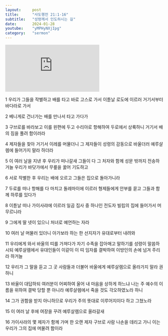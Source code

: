 ```yaml
---
layout:     post
title:      "사도행전 21:1-16"
subtitle:	"성령께서 인도하시는 길"
date:       2024-01-28
youtube:    "yMPHyNXjIpg"
category:   "sermon"
---
```


<div class="youtube margin-large">
    <iframe src="https://www.youtube.com/embed/yMPHyNXjIpg" title="YouTube video player" frameborder="0" allow="accelerometer; autoplay; clipboard-write; encrypted-media; gyroscope; picture-in-picture; web-share" allowfullscreen></iframe>
</div>

1 우리가 그들을 작별하고 배를 타고 바로 고스로 가서 이튿날 로도에 이르러 거기서부터 바다라로 가서

2 베니게로 건너가는 배를 만나서 타고 가다가

3 구브로를 바라보고 이를 왼편에 두고 수리아로 항해하여 두로에서 상륙하니 거기서 배의 짐을 풀려 함이러라

4 제자들을 찾아 거기서 이레를 머물더니 그 제자들이 성령의 감동으로 바울더러 예루살렘에 들어가지 말라 하더라

5 이 여러 날을 지낸 후 우리가 떠나갈새 그들이 다 그 처자와 함께 성문 밖까지 전송하거늘 우리가 바닷가에서 무릎을 꿇어 기도하고

6 서로 작별한 후 우리는 배에 오르고 그들은 집으로 돌아가니라

7 두로를 떠나 항해를 다 마치고 돌레마이에 이르러 형제들에게 안부를 묻고 그들과 함께 하루를 있다가

8 이튿날 떠나 가이사랴에 이르러 일곱 집사 중 하나인 전도자 빌립의 집에 들어가서 머무르니라

9 그에게 딸 넷이 있으니 처녀로 예언하는 자라

10 여러 날 머물러 있더니 아가보라 하는 한 선지자가 유대로부터 내려와

11 우리에게 와서 바울의 띠를 가져다가 자기 수족을 잡아매고 말하기를 성령이 말씀하시되 예루살렘에서 유대인들이 이같이 이 띠 임자를 결박하여 이방인의 손에 넘겨 주리라 하거늘

12 우리가 그 말을 듣고 그 곳 사람들과 더불어 바울에게 예루살렘으로 올라가지 말라 권하니

13 바울이 대답하되 여러분이 어찌하여 울어 내 마음을 상하게 하느냐 나는 주 예수의 이름을 위하여 결박 당할 뿐 아니라 예루살렘에서 죽을 것도 
각오하였노라 하니

14 그가 권함을 받지 아니하므로 우리가 주의 뜻대로 이루어지이다 하고 그쳤노라

15 이 여러 날 후에 여장을 꾸려 예루살렘으로 올라갈새

16 가이사랴의 몇 제자가 함께 가며 한 오랜 제자 구브로 사람 나손을 데리고 가니 이는 우리가 그의 집에 머물려 함이라
